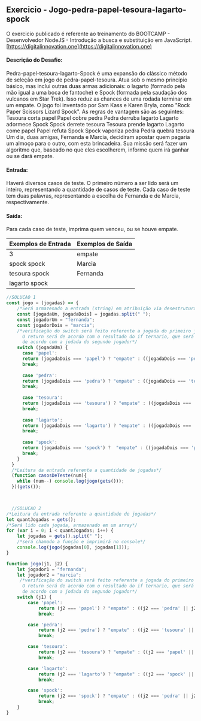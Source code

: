 ## Exercicio - Jogo-pedra-papel-tesoura-lagarto-spock

O exercicio publicado é referente ao treinamento do BOOTCAMP - Desenvolvedor NodeJS -  Introdução a busca e substituição em JavaScript. [https://digitalinnovation.one](https://digitalinnovation.one)


#### Descrição do Desafio:

Pedra-papel-tesoura-lagarto-Spock é uma expansão do clássico método de seleção em jogo de pedra-papel-tesoura. Atua sob o mesmo princípio básico, mas inclui outras duas armas adicionais: o lagarto (formado pela mão igual a uma boca de fantoche) e Spock (formada pela saudação dos vulcanos em Star Trek). Isso reduz as chances de uma rodada terminar em um empate. O jogo foi inventado por Sam Kass e Karen Bryla, como "Rock Paper Scissors Lizard Spock". As regras de vantagem são as seguintes:
Tesoura corta papel
Papel cobre pedra
Pedra derruba lagarto
Lagarto adormece Spock
Spock derrete tesoura
Tesoura prende lagarto
Lagarto come papel
Papel refuta Spock
Spock vaporiza pedra
Pedra quebra tesoura
Um dia, duas amigas, Fernanda e Marcia, decidiram apostar quem pagaria um almoço para o outro, com esta brincadeira. Sua missão será fazer um algoritmo que, baseado no que eles escolherem, informe quem irá ganhar ou se dará empate.


#### Entrada:

Haverá diversos casos de teste. O primeiro número a ser lido será um inteiro, representando a quantidade de casos de teste. Cada caso de teste tem duas palavras, representando a escolha de Fernanda e de Marcia, respectivamente.


#### Saída:

Para cada caso de teste, imprima quem venceu, ou se houve empate.

Exemplos de Entrada  | Exemplos de Saída
------------- | -------------
3 | empate
spock spock | Marcia
tesoura spock | Fernanda
lagarto spock |


```javascript
//SOLUCAO 1
const jogo = (jogadas) => {
    /*Será armazenado a entrada (string) em atribuição via desestruturação (destruturação de array)*/
    const [jogadaUm, jogadaDois] = jogadas.split(" ");
    const jogadorUm = "fernanda";
    const jogadorDois = "marcia"; 
    /*verificação do switch será feito referente a jogada do primeiro jogador.
      O return será de acordo com o resultado do if ternario, que será verificado 
      de acordo com a jodada do segundo jogador*/
    switch (jogadaUm) {
      case 'papel':
      return (jogadaDois === 'papel') ? "empate" : ((jogadaDois === 'pedra' || jogadaDois === 'spock') ? jogadorUm : jogadorDois);
      break;
      
      case 'pedra':
      return (jogadaDois === 'pedra') ? "empate" : ((jogadaDois === 'tesoura' || jogadaDois === 'lagarto') ? jogadorUm : jogadorDois);
      break;
      
      case 'tesoura':
      return (jogadaDois === 'tesoura') ? "empate" : ((jogadaDois === 'papel' || jogadaDois === 'lagarto') ? jogadorUm : jogadorDois);
      break;
        
      case 'lagarto':
      return (jogadaDois === 'lagarto') ? "empate" : ((jogadaDois === 'spock' || jogadaDois === 'papel') ? jogadorUm : jogadorDois);
      break;
      
      case 'spock':
      return (jogadaDois === 'spock') ?  "empate" : ((jogadaDois === 'pedra' || jogadaDois === 'tesoura') ? jogadorUm : jogadorDois);
      break;
    }
  }
  /*Leitura da entrada referente a quantidade de jogadas*/
  (function casosDeTeste(num){
    while (num--) console.log(jogo(gets()));
  })(gets());
    


  //SOLUCAO 2
/*Leitura da entrada referente a quantidade de jogadas*/
let quantJogadas = gets();
/*Será lido cada jogada, armazenado em um array*/
for (var i = 0; i < quantJogadas; i++) {
    let jogadas = gets().split(" ");
    /*será chamado a função e imprimirá no console*/
    console.log(jogo(jogadas[0], jogadas[1]));
}

function jogo(j1, j2) {
    let jogador1 = "fernanda";
    let jogador2 = "marcia";
     /*verificação do switch será feito referente a jogada do primeiro jogador.
      O return será de acordo com o resultado do if ternario, que será verificado 
      de acordo com a jodada do segundo jogador*/
    switch (j1) {
        case 'papel':
            return (j2 === 'papel') ? "empate" : ((j2 === 'pedra' || j2 === 'spock') ? jogador1 : jogador2);
            break;

        case 'pedra':
            return (j2 === 'pedra') ? "empate" : ((j2 === 'tesoura' || j2 === 'lagarto') ? jogador1 : jogador2);
            break;

        case 'tesoura':
            return (j2 === 'tesoura') ? "empate" : ((j2 === 'papel' || j2 === 'lagarto') ? jogador1 : jogador2);
            break;

        case 'lagarto':
            return (j2 === 'lagarto') ? "empate" : ((j2 === 'spock' || j2 === 'papel') ? jogador1 : jogador2);
            break;

        case 'spock':
            return (j2 === 'spock') ? "empate" : ((j2 === 'pedra' || j2 === 'tesoura') ? jogador1 : jogador2);
            break;
    }
}

```
